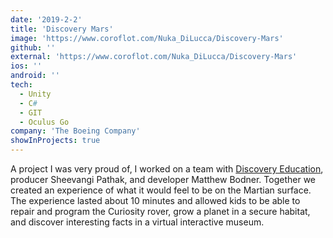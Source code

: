 ```yaml
---
date: '2019-2-2'
title: 'Discovery Mars'
image: 'https://www.coroflot.com/Nuka_DiLucca/Discovery-Mars'
github: ''
external: 'https://www.coroflot.com/Nuka_DiLucca/Discovery-Mars'
ios: ''
android: ''
tech:
  - Unity
  - C#
  - GIT
  - Oculus Go
company: 'The Boeing Company'
showInProjects: true
---
```


A project I was very proud of, I worked on a team with [Discovery Education](https://www.discoveryeducation.com/), producer Sheevangi Pathak, and developer Matthew Bodner. Together we created an experience of what it would feel to be on the Martian surface. The experience lasted about 10 minutes and allowed kids to be able to repair and program the Curiosity rover, grow a planet in a secure habitat, and discover interesting facts in a virtual interactive museum.
